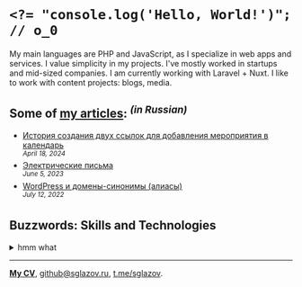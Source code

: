 # `<?= "console.log('Hello, World!')"; // o_0`
My main languages are PHP and JavaScript, as I specialize in web apps and services. I value simplicity in my projects. I've mostly worked in startups and mid-sized companies. I am currently working with Laravel + Nuxt. I like to work with content projects: blogs, media.

## Some of [my articles](https://sglazov.ru/notes/): <sup>_(in Russian)_</sup>

* [История создания двух ссылок для добавления мероприятия в календарь](https://sglazov.ru/notes/add-to-calendar/) <br />
<sup>_April 18, 2024_</sup>
* [Электрические письма](https://sglazov.ru/notes/emails/) <br />
<sup>_June 5, 2023_</sup>
* [WordPress и домены-синонимы (алиасы)](https://sglazov.ru/notes/wordpress-domains/) <br />
<sup>_July 12, 2022_</sup>


## Buzzwords: Skills and Technologies
<details>
  <summary>hmm what</summary>

  Stylus, React, Sketch, styled-components, Bitbucket, Eloquent ORM, phpMyAdmin, Vue, GitHub Actions, PHP, SEO, Pug (Jade), TimeWeb, MySQL, CloudPayments API, Flarum, GitHub, webpack, Photoshop, Less, Shop-Script, Shell, HTTPie, Docker, Git, Eleventy (11ty), PostCSS, Cypress, Reg.ru, jQuery, JavaScript, Blade, Bootstrap, БЭМ, Grunt, Nuxt, Laravel Nova, MAMP, Deployer.php, Gulp, Tinkoff API, WordPress, Nunjucks, ispmanager, Zeplin, SCSS, Accessibility (a11y), SVG, Markdown, Composer, Figma, HTML, GitLab, Livewire, Nginx, Laravel, CSS, Tailwind, Makefile, Apache, Vite.
</details>

----
[**My CV**](https://sglazov.ru/cv/), [github@sglazov.ru](mailto:github@sglazov.ru), [t.me/sglazov](https://t.me/sglazov).
